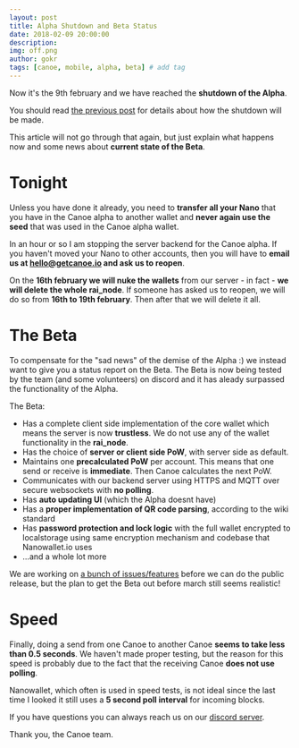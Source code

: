 ```yaml
---
layout: post
title: Alpha Shutdown and Beta Status
date: 2018-02-09 20:00:00
description: 
img: off.png  
author: gokr
tags: [canoe, mobile, alpha, beta] # add tag
---
```


Now it's the 9th february and we have reached the **shutdown of the Alpha**.

You should read [the previous post](https://getcanoe.io/2018/02/02/alpha-pending-shutdown.html) for details about how the shutdown will be made.

This article will not go through that again, but just explain what happens now and some news about **current state of the Beta**.
<!--more-->

# Tonight
Unless you have done it already, you need to **transfer all your Nano** that you have in the Canoe alpha to another wallet and **never again use the seed** that was used in the Canoe alpha wallet.

In an hour or so I am stopping the server backend for the Canoe alpha. If you haven't moved your Nano to other accounts, then you will have to **email us at hello@getcanoe.io and ask us to reopen**.

On the **16th february we will nuke the wallets** from our server - in fact - **we will delete the whole rai_node**. If someone has asked us to reopen, we will do so from **16th to 19th february**. Then after that we will delete it all.

# The Beta
To compensate for the "sad news" of the demise of the Alpha :) we instead want to give you a status report on the Beta. The Beta is now being tested by the team (and some volunteers) on discord and it has aleady surpassed the functionality of the Alpha.

The Beta:

* Has a complete client side implementation of the core wallet which means the server is now **trustless**. We do not use any of the wallet functionality in the **rai\_node**.
* Has the choice of **server or client side PoW**, with server side as default.
* Maintains one **precalculated PoW** per account. This means that one send or receive is **immediate**. Then Canoe calculates the next PoW.
* Communicates with our backend server using HTTPS and MQTT over secure websockets with **no polling**.
* Has **auto updating UI** (which the Alpha doesnt have)
* Has a **proper implementation of QR code parsing**, according to the wiki standard
* Has **password protection and lock logic** with the full wallet encrypted to localstorage using same encryption mechanism and codebase that Nanowallet.io uses
* ...and a whole lot more

We are working on [a bunch of issues/features](https://github.com/getcanoe/canoe/milestone/2) before we can do the public release, but the plan to get the Beta out before march still seems realistic!

# Speed
Finally, doing a send from one Canoe to another Canoe **seems to take less than 0.5 seconds**. We haven't made proper testing, but the reason for this speed is probably due to the fact that the receiving Canoe **does not use polling**.

Nanowallet, which often is used in speed tests, is not ideal since the last time I looked it still uses a **5 second poll interval** for incoming blocks.

If you have questions you can always reach us on our [discord server](https://discord.gg/ecVcJM3).

Thank you, the Canoe team.